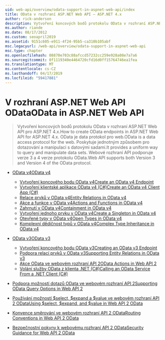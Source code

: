 ```yaml
---
uid: web-api/overview/odata-support-in-aspnet-web-api/index
title: OData v rozhraní ASP.NET Web API – ASP.NET 4.x
author: rick-anderson
description: Vytvoření koncových bodů protokolu OData v rozhraní ASP.NET Web API pro ASP.NET 4.x
ms.author: riande
ms.date: 08/17/2012
ms.custom: seoapril2019
ms.assetid: 9151c605-e911-4f24-95b5-ca310b105abf
msc.legacyurl: /web-api/overview/odata-support-in-aspnet-web-api
msc.type: chapter
ms.openlocfilehash: 08870e703c88afccd57232cc259e928a08e7a7a6
ms.sourcegitcommit: 0f1119340e4464720cfd16d0ff15764746ea1fea
ms.translationtype: MT
ms.contentlocale: cs-CZ
ms.lasthandoff: 04/17/2019
ms.locfileid: "59417881"
---
```

# <a name="odata-in-aspnet-web-api"></a><span data-ttu-id="624de-103">V rozhraní ASP.NET Web API OData</span><span class="sxs-lookup"><span data-stu-id="624de-103">OData in ASP.NET Web API</span></span>

> <span data-ttu-id="624de-104">Vytvoření koncových bodů protokolu OData v rozhraní ASP.NET Web API pro ASP.NET 4.x.</span><span class="sxs-lookup"><span data-stu-id="624de-104">How to create OData endpoints in ASP.NET Web API for ASP.NET 4.x.</span></span> <span data-ttu-id="624de-105">OData je data protokol pro web.</span><span class="sxs-lookup"><span data-stu-id="624de-105">OData is a data access protocol for the web.</span></span> <span data-ttu-id="624de-106">Poskytuje jednotným způsobem pro dotazování a manipulaci s datovými sadami.</span><span class="sxs-lookup"><span data-stu-id="624de-106">It provides a uniform way to query and manipulate data sets.</span></span> <span data-ttu-id="624de-107">Webové rozhraní API podporuje verze 3 a 4 verze protokolu OData.</span><span class="sxs-lookup"><span data-stu-id="624de-107">Web API supports both Version 3 and Version 4 of the OData protocol.</span></span>


- [<span data-ttu-id="624de-108">OData v4</span><span class="sxs-lookup"><span data-stu-id="624de-108">OData v4</span></span>](odata-v4/index.md)

    - [<span data-ttu-id="624de-109">Vytvoření koncového bodu OData v4</span><span class="sxs-lookup"><span data-stu-id="624de-109">Create an OData v4 Endpoint</span></span>](odata-v4/create-an-odata-v4-endpoint.md)
    - [<span data-ttu-id="624de-110">Vytvoření klientské aplikace OData v4 (C#)</span><span class="sxs-lookup"><span data-stu-id="624de-110">Create an OData v4 Client App (C#)</span></span>](odata-v4/create-an-odata-v4-client-app.md)
    - [<span data-ttu-id="624de-111">Relace prvků v OData v4</span><span class="sxs-lookup"><span data-stu-id="624de-111">Entity Relations in OData v4</span></span>](odata-v4/entity-relations-in-odata-v4.md)
    - [<span data-ttu-id="624de-112">Akce a funkce v OData v4</span><span class="sxs-lookup"><span data-stu-id="624de-112">Actions and Functions in OData v4</span></span>](odata-v4/odata-actions-and-functions.md)
    - [<span data-ttu-id="624de-113">Zahrnutí v OData v4</span><span class="sxs-lookup"><span data-stu-id="624de-113">Containment in OData v4</span></span>](odata-v4/odata-containment-in-web-api-22.md)
    - [<span data-ttu-id="624de-114">Vytvoření jednoho prvku v OData v4</span><span class="sxs-lookup"><span data-stu-id="624de-114">Create a Singleton in OData v4</span></span>](odata-v4/using-a-singleton-in-an-odata-endpoint-in-web-api-22.md)
    - [<span data-ttu-id="624de-115">Otevřené typy v OData v4</span><span class="sxs-lookup"><span data-stu-id="624de-115">Open Types in OData v4</span></span>](odata-v4/use-open-types-in-odata-v4.md)
    - [<span data-ttu-id="624de-116">Komplexní dědičnost typů v OData v4</span><span class="sxs-lookup"><span data-stu-id="624de-116">Complex Type Inheritance in OData v4</span></span>](odata-v4/complex-type-inheritance-in-odata-v4.md)
- [<span data-ttu-id="624de-117">OData v3</span><span class="sxs-lookup"><span data-stu-id="624de-117">OData v3</span></span>](odata-v3/index.md)

    - [<span data-ttu-id="624de-118">Vytvoření koncového bodu OData v3</span><span class="sxs-lookup"><span data-stu-id="624de-118">Creating an OData v3 Endpoint</span></span>](odata-v3/creating-an-odata-endpoint.md)
    - [<span data-ttu-id="624de-119">Podpora relací prvků v OData v3</span><span class="sxs-lookup"><span data-stu-id="624de-119">Supporting Entity Relations in OData v3</span></span>](odata-v3/working-with-entity-relations.md)
    - [<span data-ttu-id="624de-120">Akce OData ve webovém rozhraní API 2</span><span class="sxs-lookup"><span data-stu-id="624de-120">OData Actions in Web API 2</span></span>](odata-v3/odata-actions.md)
    - [<span data-ttu-id="624de-121">Volání služby OData z klienta .NET (C#)</span><span class="sxs-lookup"><span data-stu-id="624de-121">Calling an OData Service From a .NET Client (C#)</span></span>](odata-v3/calling-an-odata-service-from-a-net-client.md)
- [<span data-ttu-id="624de-122">Podpora možností dotazů OData ve webovém rozhraní API 2</span><span class="sxs-lookup"><span data-stu-id="624de-122">Supporting OData Query Options in Web API 2</span></span>](supporting-odata-query-options.md)
- [<span data-ttu-id="624de-123">Používání možností $select, $expand a $value ve webovém rozhraní API 2 OData</span><span class="sxs-lookup"><span data-stu-id="624de-123">Using $select, $expand, and $value in Web API 2 OData</span></span>](using-select-expand-and-value.md)
- [<span data-ttu-id="624de-124">Konvence směrování ve webovém rozhraní API 2 OData</span><span class="sxs-lookup"><span data-stu-id="624de-124">Routing Conventions in Web API 2 OData</span></span>](odata-routing-conventions.md)
- [<span data-ttu-id="624de-125">Bezpečnostní pokyny k webovému rozhraní API 2 OData</span><span class="sxs-lookup"><span data-stu-id="624de-125">Security Guidance for Web API 2 OData</span></span>](odata-security-guidance.md)
